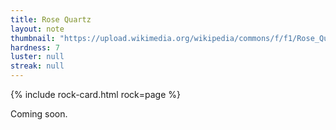 ```yaml
---
title: Rose Quartz
layout: note
thumbnail: "https://upload.wikimedia.org/wikipedia/commons/f/f1/Rose_Quartz_Macro_1.JPG"
hardness: 7
luster: null
streak: null
---
```

{% include rock-card.html rock=page %}

Coming soon.
